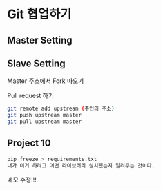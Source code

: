 # Git 협업하기

## Master Setting





## Slave Setting

Master 주소에서 Fork 따오기

Pull request 하기

```bash
git remote add upstream (주인의 주소)
git push upstream master
git pull upstream master
```

## Project 10

```bash
pip freeze > requirements.txt
내가 이거 하려고 어떤 라이브러리 설치했는지 알려주는 것이다.
```

메모 수정!!!